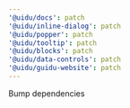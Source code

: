 ```yaml
---
'@uidu/docs': patch
'@uidu/inline-dialog': patch
'@uidu/popper': patch
'@uidu/tooltip': patch
'@uidu/blocks': patch
'@uidu/data-controls': patch
'@uidu/guidu-website': patch
---
```


Bump dependencies
